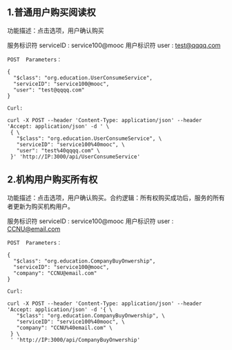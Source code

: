 ## 1.普通用户购买阅读权

功能描述：点击选项，用户确认购买

服务标识符 serviceID : service100@mooc
用户标识符 user : test@qqqq.com



```
POST  Parameters：

{
  "$class": "org.education.UserConsumeService",
  "serviceID": "service100@mooc",
  "user": "test@qqqq.com"
}

Curl:

curl -X POST --header 'Content-Type: application/json' --header 'Accept: application/json' -d ' \ 
 { \ 
   "$class": "org.education.UserConsumeService", \ 
   "serviceID": "service100%40mooc", \ 
   "user": "test%40qqqq.com" \ 
 }' 'http://IP:3000/api/UserConsumeService'
```



## 2.机构用户购买所有权

功能描述：点击选项，用户确认购买。合约逻辑：所有权购买成功后，服务的所有者更新为购买机构用户。

服务标识符 serviceID : service100@mooc
用户标识符 user : CCNU@email.com

```
POST  Parameters：

{
  "$class": "org.education.CompanyBuyOnwership",
  "serviceID": "service100@mooc",
  "company": "CCNU@email.com"
}

Curl:

curl -X POST --header 'Content-Type: application/json' --header 'Accept: application/json' -d '{ \ 
   "$class": "org.education.CompanyBuyOnwership", \ 
   "serviceID": "service100%40mooc", \ 
   "company": "CCNU%40email.com" \ 
 } \ 
 ' 'http://IP:3000/api/CompanyBuyOnwership'
```



